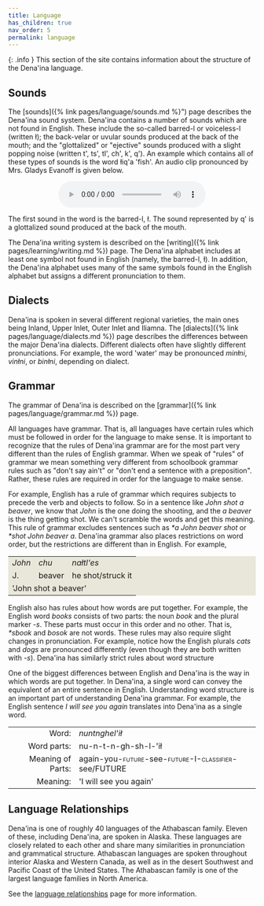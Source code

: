 ```yaml
---
title: Language
has_children: true
nav_order: 5
permalink: language
---
```


{: .info }
This section of the site contains information about the structure of the Dena'ina language.

## Sounds

The [sounds]({% link pages/language/sounds.md %}") page describes the Dena'ina sound system. Dena'ina contains a number of sounds which are not found in English. These include the so-called barred-l or voiceless-l (written <span class="den">ł</span>);
the back-velar or uvular sounds produced at the back of the mouth;
and the "glottalized" or "ejective" sounds produced with a slight popping noise
(written <span class="den">t', ts', tl', ch', k', q'</span>). 
An example which contains all of these types of sounds is the word <span class="den">łiq'a</span> 'fish'. An audio clip pronounced by Mrs. Gladys Evanoff is given below.

<div align="center">
<audio src="{{site.baseurl}}/{{site.audiopath}}/fish.mp3" controls type="audio/mpeg">Your browser does not support the audio tag.</audio>
</div> 


The first sound in the word is the barred-l, <span class="den">ł</span>. The sound represented by   <span class="den">q'</span> is a glottalized sound produced at the back of the mouth.

The Dena'ina writing system is described on the [writing]({% link pages/learning/writing.md %}) page. The Dena'ina alphabet includes at least one symbol not found in English
(namely, the barred-l, <span class="den">ł</span>).
In addition, the Dena'ina alphabet uses many of the same symbols found in the English alphabet but assigns a different pronunciation to them.


## Dialects

Dena'ina is spoken in several different regional varieties, the main ones being
Inland, Upper Inlet, Outer Inlet and Iliamna. The [dialects]({% link pages/language/dialects.md %}) page describes the differences between the major Dena'ina dialects.
Different dialects often have slightly different pronunciations. 
For example, the word 'water' may be pronounced
<i>minłni</i>,
<i>vinłni</i>, or
<i>binłni</i>,
depending on dialect.


## Grammar

The grammar of Dena'ina is described on the [grammar]({% link pages/language/grammar.md %}) page.

All languages have grammar. That is, all languages have certain rules which must be followed in order for the language to make sense. It is important to recognize that the rules of Dena'ina grammar are for the most part very different than the rules of English grammar. When we speak of "rules" of grammar we mean something very different from schoolbook grammar rules such as "don't say ain't" or "don't end a sentence with a preposition". Rather, these rules are required in order for the language to make sense. 

For example, English has a rule of grammar which requires subjects to precede the verb and objects to follow. So in a sentence like <i>John shot a beaver</i>, we know that <i>John</i> is the one doing the shooting, and the <i>a beaver</i> is the thing getting shot. We can't scramble the words and get this meaning. This rule of grammar excludes sentences such as <i>*a John beaver shot</i> or <i>*shot John beaver a</i>. Dena'ina grammar also places restrictions on word order, but the restrictions are different than in English. For example,


<table bgcolor="E8E7D9" align="center">
	<tr>
		<td><i>John</i></td>
		<td><i>chu</i></td>
		<td><i>nałtl'es</i></td>
	</tr>
	<tr>
		<td>J.</td>
		<td>beaver</td>
		<td>he shot/struck it</td>
	</tr>
	<tr>
		<td colspan="3">'John shot a beaver'</td>
	</tr>
</table>



English also has rules about how words are put together. For example, the English word <i>books</i> consists of two parts: the noun <i>book</i> and the <span class="allcaps">plural</span> marker <i>-s</i>. These parts must occur in this order and no other. That is, <i>*sbook</i> and <i>bosok</i> are not words. These rules may also require slight changes in pronunciation. For example, notice how the English plurals <i>cats</i> and <i>dogs</i> are pronounced differently (even though they are both written with <i>-s</i>). Dena'ina has similarly strict rules about word structure

One of the biggest differences between English and Dena'ina is the way in which words are put together. In Dena'ina, a single word can convey the equivalent of an entire sentence in English. Understanding word structure is an important part of understanding Dena'ina grammar. For example, the English sentence <i>I will see you again</i> translates into Dena'ina as a single word.


<table  align="center" class="chart">
	<tr>
		<td align="right">Word:</td>
		<td><i>nuntnghel'ił</i></td>
	</tr>
	<tr>
		<td align="right">Word parts:</td>
		<td>nu-n-t-n-gh-sh-l-'ił</td>
	</tr>
	<tr>
		<td align="right">Meaning of Parts:</td>
		<td>again-you-<span class="smallcaps">future</span>-see-<span class="smallcaps">future</span>-I-<span class="smallcaps">classifier</span>-see/<span class="smallcaps">FUTURE</span></td>
	</tr>
	<tr>
		<td align="right">Meaning:</td>
		<td>'I will see you again'</td>
	</tr>
</table>




## Language Relationships


Dena'ina is one of roughly 40 languages of the Athabascan family. Eleven of these, including Dena'ina, are spoken in Alaska. 
These languages are closely related to each other and share
many similarities in pronunciation and grammatical structure. Athabascan languages are spoken throughout interior Alaska and Western Canada, as well as in the desert Southwest and Pacific Coast of the United States. The Athabascan family is one of the largest language families in North America. 

See the <a href="{% link pages/language/relationships.md %}">language relationships</a> page for more information. 

